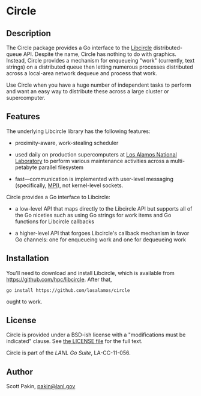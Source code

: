 Circle
======

Description
-----------

The Circle package provides a Go interface to the [Libcircle](http://hpc.github.io/libcircle/) distributed-queue API.  Despite the name, Circle has nothing to do with graphics.  Instead, Circle provides a mechanism for enqueueing "work" (currently, text strings) on a distributed queue then letting numerous processes distributed across a local-area network dequeue and process that work.

Use Circle when you have a huge number of independent tasks to perform and want an easy way to distribute these across a large cluster or supercomputer.

Features
--------

The underlying Libcircle library has the following features:

* proximity-aware, work-stealing scheduler

* used daily on production supercomputers at [Los Alamos National Laboratory](http://www.lanl.gov/) to perform various maintenance activities across a multi-petabyte parallel filesystem

* fast&mdash;communication is implemented with user-level messaging (specifically, [MPI](http://www.mpi-forum.org/)), not kernel-level sockets.

Circle provides a Go interface to Libcircle:

* a low-level API that maps directly to the Libcircle API but supports all of the Go niceties such as using Go strings for work items and Go functions for Libcircle callbacks

* a higher-level API that forgoes Libcircle's callback mechanism in favor Go channels: one for enqueueing work and one for dequeueing work

Installation
------------

You'll need to download and install Libcircle, which is available from https://github.com/hpc/libcircle.  After that,

    go install https://github.com/losalamos/circle

ought to work.

License
-------

Circle is provided under a BSD-ish license with a "modifications must be indicated" clause.  See [the LICENSE file](http://github.com/losalamos/circle/blob/master/LICENSE.md) for the full text.

Circle is part of the _LANL Go Suite_, LA-CC-11-056.

Author
------

Scott Pakin, <pakin@lanl.gov>
